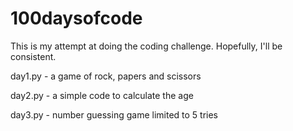 # 100daysofcode
This is my attempt at doing the coding challenge. Hopefully, I'll be consistent.

day1.py - a game of rock, papers and scissors 

day2.py - a simple code to calculate the age

day3.py - number guessing game limited to 5 tries
